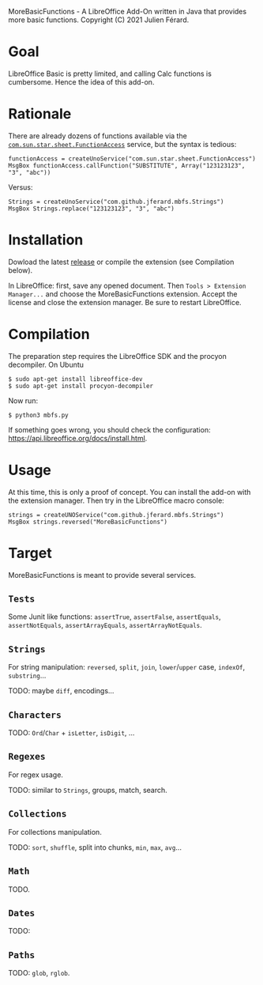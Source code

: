MoreBasicFunctions - A LibreOffice Add-On written in Java that provides more basic functions.
Copyright (C) 2021 Julien Férard.

# Goal
LibreOffice Basic is pretty limited, and calling Calc functions is cumbersome. Hence the idea of this add-on. 

# Rationale
There are already dozens of functions available via the [`com.sun.star.sheet.FunctionAccess`](https://api.libreoffice.org/docs/idl/ref/servicecom_1_1sun_1_1star_1_1sheet_1_1FunctionAccess.html) service, but the syntax is tedious:

	functionAccess = createUnoService("com.sun.star.sheet.FunctionAccess")  
	MsgBox functionAccess.callFunction("SUBSTITUTE", Array("123123123", "3", "abc"))
	
Versus:

	Strings = createUnoService("com.github.jferard.mbfs.Strings")
	MsgBox Strings.replace("123123123", "3", "abc")

# Installation
Dowload the latest [release](https://github.com/jferard/MoreBasicFunctions/releases) or compile the extension (see Compilation below).

In LibreOffice: first, save any opened document.
Then `Tools > Extension Manager...` and choose the MoreBasicFunctions extension. Accept the license and close the extension manager. Be sure to restart LibreOffice.

# Compilation
The preparation step requires the LibreOffice SDK and the procyon decompiler. On Ubuntu

    $ sudo apt-get install libreoffice-dev
    $ sudo apt-get install procyon-decompiler

Now run:

    $ python3 mbfs.py

If something goes wrong, you should check the configuration: https://api.libreoffice.org/docs/install.html.

# Usage
At this time, this is only a proof of concept. You can install the add-on with the extension manager. Then try in the LibreOffice macro console:

    strings = createUNOService("com.github.jferard.mbfs.Strings")
    MsgBox strings.reversed("MoreBasicFunctions")

# Target
MoreBasicFunctions is meant to provide several services.

## `Tests`
Some Junit like functions: `assertTrue`, `assertFalse`, `assertEquals`, `assertNotEquals`,
`assertArrayEquals`, `assertArrayNotEquals`.

## `Strings`
For string manipulation: `reversed`, `split`, `join`, `lower`/`upper` case, `indexOf`, `substring`...

TODO: maybe `diff`, encodings...

## `Characters`
TODO: `Ord`/`Char` + `isLetter`, `isDigit`, ...

## `Regexes`
For regex usage.

TODO: similar to `Strings`, groups, match, search.

## `Collections`
For collections manipulation.

TODO: `sort`, `shuffle`, split into chunks, `min`, `max`, `avg`...

## `Math`
TODO.

## `Dates`
TODO: 

## `Paths`
TODO: `glob`, `rglob`.

